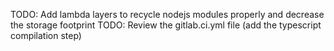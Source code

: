 TODO: Add lambda layers to recycle nodejs modules properly and decrease the storage footprint
TODO: Review the gitlab.ci.yml file (add the typescript compilation step)